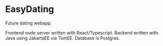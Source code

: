 # EasyDating

Future dating webapp.

Frontend node server written with React/Typescript. 
Backend written with Java using JakartaEE via TomEE.
Database is Postgres.
